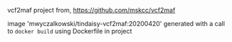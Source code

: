 vcf2maf project from,
https://github.com/mskcc/vcf2maf

image 'mwyczalkowski/tindaisy-vcf2maf:20200420'
generated with a call to `docker build` using Dockerfile in project



